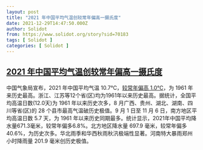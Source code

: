 ```yaml
---
layout: post
title: "2021 年中国平均气温创较常年偏高一摄氏度"
date: 2021-12-29T14:47:50.000Z
author: Solidot
from: https://www.solidot.org/story?sid=70183
tags: [ Solidot ]
categories: [ Solidot ]
---
```

<!--1640789270000-->
[2021 年中国平均气温创较常年偏高一摄氏度](https://www.solidot.org/story?sid=70183)
------

<div>
中国气象局宣布，2021 年中国平均气温 10.7℃，<a href="https://news.sciencenet.cn/htmlnews/2021/12/471734.shtm">较常年偏高 1.0℃</a>，为 1961 年来历史最高。浙江、江苏等12个省(区)均为1961年以来历史最高。据统计，全国平均高温日数(12.0天)为 1961 年以来历史次多，8 月广西、贵州、湖北、湖南、四川等省(区)的 28 个县市最高气温破历史极值。9 月 1 日至 11 月 6 日，南方地区平均高温日数 5.7 天，为 1961 年以来历史同期最多。统计显示，2021年中国平均降水量671.3毫米，较常年偏多6.8%。北方地区降水量 697.9 毫米，较常年偏多 40.6%，为历史次多。华北雨季和华西秋雨秋汛极端性显著。河南特大暴雨郑州小时降雨量 201.9 毫米创历史极值。
</div>
